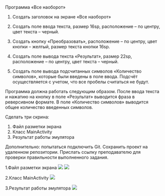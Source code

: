 Программа «Все наоборот»

1. Создать заголовок на экране «Все наоборот»

2. Создать поле ввода текста, размер 16sp, расположение – по центру, цвет текста – черный.

3. Создать кнопку «Преобразовать», расположение – по центру, цвет кнопки – желтый, размер текста кнопки 16sp.

4. Создать поле вывода текста «Результат», размер 22sp, расположение – по центру, цвет текста – черный.

5. Создать поле вывода подсчитанных символов «Количество символов», которые были введены в поле ввода. Подсчёт осуществляется с учетом, что все пробелы считаться не будут.

Программа должна работать следующим образом. После ввода текста и нажатию на кнопку в поле «Результат» выводится фраза в реверсивном формате. В поле «Количество символов» выводится общее количество введенных символов.

Сделать три скрина:

1. Файл разметки экрана
2. Класс MainActivity
3. Результат работы эмулятора

Дополнительно: попытаться подключить Git. Сохранить проект на удаленном репозитории. Прислать ссылку преподавателю для проверки правильности выполненного задания.

1.Файл разметки экрана
![](https://github.com/Slayder12/edit_text_button_on_click/blob/main/assets/1-1.png)
![](https://github.com/Slayder12/edit_text_button_on_click/blob/main/assets/1-2.png)

2.Класс MainActivity
![](https://github.com/Slayder12/edit_text_button_on_click/blob/main/assets/2.png)

3.Результат работы эмулятора
![](https://github.com/Slayder12/edit_text_button_on_click/blob/main/assets/3.png)
